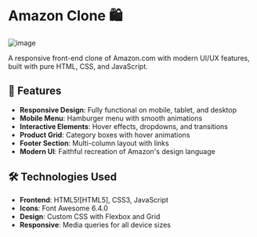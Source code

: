 # Amazon Clone 🛍️

![image](https://github.com/user-attachments/assets/7aac8297-2b6f-43a2-86a0-d9e38587fb58)

A responsive front-end clone of Amazon.com with modern UI/UX features, built with pure HTML, CSS, and JavaScript.

## 🌟 Features

- **Responsive Design**: Fully functional on mobile, tablet, and desktop
- **Mobile Menu**: Hamburger menu with smooth animations
- **Interactive Elements**: Hover effects, dropdowns, and transitions
- **Product Grid**: Category boxes with hover animations
- **Footer Section**: Multi-column layout with links
- **Modern UI**: Faithful recreation of Amazon's design language

## 🛠 Technologies Used

- **Frontend**: HTML5![HTML5], CSS3, JavaScript
- **Icons**: Font Awesome 6.4.0
- **Design**: Custom CSS with Flexbox and Grid
- **Responsive**: Media queries for all device sizes


